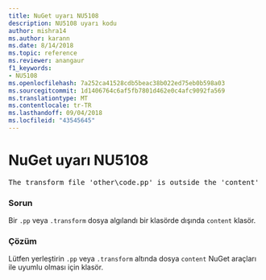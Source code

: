 ```yaml
---
title: NuGet uyarı NU5108
description: NU5108 uyarı kodu
author: mishra14
ms.author: karann
ms.date: 8/14/2018
ms.topic: reference
ms.reviewer: anangaur
f1_keywords:
- NU5108
ms.openlocfilehash: 7a252ca41528cdb5beac38b022ed75eb0b598a03
ms.sourcegitcommit: 1d1406764c6af5fb7801d462e0c4afc9092fa569
ms.translationtype: MT
ms.contentlocale: tr-TR
ms.lasthandoff: 09/04/2018
ms.locfileid: "43545645"
---
```

# <a name="nuget-warning-nu5108"></a>NuGet uyarı NU5108
<pre>The transform file 'other\code.pp' is outside the 'content' folder and hence will not be transformed during installation of this package. Move it into the 'content' folder.</pre>

### <a name="issue"></a>Sorun

Bir `.pp` veya `.transform` dosya algılandı bir klasörde dışında `content` klasör.


### <a name="solution"></a>Çözüm

Lütfen yerleştirin `.pp` veya `.transform` altında dosya `content` NuGet araçları ile uyumlu olması için klasör.

